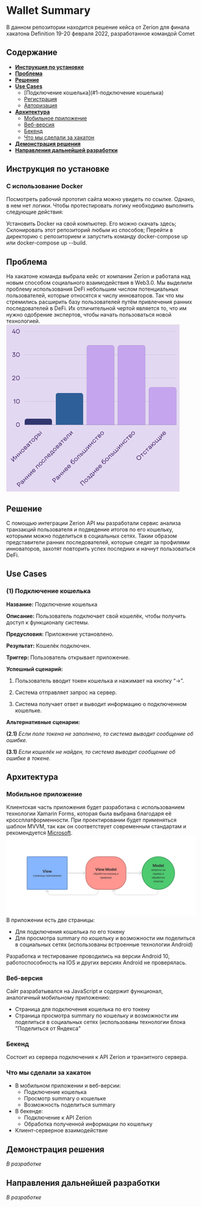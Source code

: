 Wallet Summary
===
В данном репозитории находится решение кейса от Zerion для финала хакатона Definition 19-20 февраля 2022, разработанное командой Comet

Содержание
---
+ [**Инструкция по установке**](#инструкция-по-установке)  
+ [**Проблема**](#проблема)  
+ [**Решение**](#решение)   
+ [**Use Cases**](#use-cases)  
  + [Подключение кошелька](#1-подключение кошелька)  
  + [Регистрация](#2-регистрация)  
  + [Авторизация](#3-авторизация)  
+ [**Архитектура**](#архитектура)  
  + [Мобильное приложение](#мобильное-приложение)
  + [Веб-версия](#веб-версия)
  + [Бекенд](#бэкенд)
  + [Что мы сделали за хакатон](#что-мы-сделали-за-хакатон)
+ [**Демонстрация решения**](#демонстрация-решения)
+ [**Направления дальнейшей разработки**](#направления-дальнейшей-разработки)  

Инструкция по установке
---
### С использование Docker
Посмотреть рабочий прототип сайта можно увидеть по ссылке. Однако, в нем нет логики. Чтобы протестировать логику необходимо выполнить следующие действия:

Установить Docker на свой компьютер. Его можно скачать здесь;
Склонировать этот репозиторий любым из способов;
Перейти в директорию с репозиторием и запустить команду docker-compose up или docker-compose up --build. 

Проблема
---
На хакатоне команда выбрала кейс от компании Zerion и работала над новым способом социального взаимодействия в Web3.0. Мы выделили проблему использования DeFi небольшим числом потенциальных пользователей, которые относятся к числу инноваторов. Так что мы стремились расширить базу пользователей путём привлечения ранних последователей в DeFi. Их отличительной чертой является то, что им нужно одобрение экспертов, чтобы начать пользоваться новой технологией. 
![.](https://github.com/Alena-Vasileva/ClientServerApp/blob/master/CustDevStatistics.png)

Решение
---
С помощью интеграции Zerion API мы разработали сервис анализа транзакций пользователя и подведение итогов по его кошельку, которыми можно поделиться в социальных сетях. Такии образом представители ранних последователей, которые следят за профилями инноваторов, захотят повторить успех последних и начнут пользоваться DeFi.

Use Cases 
---

### **(1)** Подключение кошелька
**Название:** Подключение кошелька

**Описание:** Пользователь подключает свой кошелёк, чтобы получить доступ к функционалу системы. 

**Предусловия:** Приложение установлено. 

**Результат:** Кошелёк подключен. 

**Триггер:** Пользователь открывает приложение. 

**Успешный сценарий:**

1. Пользователь вводит токен кошелька и нажимает на кнопку “->”. 

2. Система отправляет запрос на сервер. 

3. Система получает ответ и выводит информацию о подключенном кошельке. 

**Альтернативные сценарии:**  

**(2.1)** *Если поле токена не заполнено, то система выводит сообщение об ошибке.* 

**(3.1)** *Если кошелёк не найден, то система выводит сообщение об ошибке в токене.* 

Архитектура
---
### Мобильное приложение
Клиентская часть приложения будет разработана с использованием технологии Xamarin  Forms, которая была выбрана благодаря её кроссплатформенности. При проектировании будет применяться шаблон MVVM, так как он соответствует современным стандартам и рекомендуется [Microsoft](https://docs.microsoft.com/ru-ru/xamarin/xamarin-forms/enterprise-application-patterns/mvvm).
![.](https://github.com/Alena-Vasileva/FarmerCyberAssistant/blob/main/img/Image_2.jpg)
В приложении есть две страницы:
+ Для подключения кошелька по его токену
+ Для просмотра summary по кошельку и возможности им поделиться в социальных сетях (использованы встроенные технологии Android)

Разработка и тестирование проводились на версии Android 10, работоспособность на IOS и других версиях Android не проверялась.

### Веб-версия
Сайт разрабатывался на JavaScript и содержит функционал, аналогичный мобильному приложению:
+ Страница для подключения кошелька по его токену
+ Страница просмотра summary по кошельку и возможности им поделиться в социальных сетях (использованы технологии блока "Поделиться от Яндекса"

### Бекенд
Состоит из сервера подключения к API Zerion и транзитного сервера.

### Что мы сделали за хакатон
+ В мобильном приложении и веб-версии:
  + Подключение кошелька
  + Просмотр summary о кошельке
  + Возможность поделиться summary
+ В бекенде:
  + Подключение к API Zerion
  + Обработка полученной информации по кошельку
+ Клиент-серверное взаимодействие

Демонстрация решения
---
*В разработке*

Направления дальнейшей разработки
---
*В разработке*
